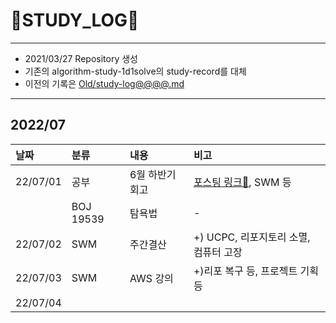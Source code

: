 # 📜STUDY_LOG📜
---
- 2021/03/27 Repository 생성
- 기존의 algorithm-study-1d1solve의 study-record를 대체
- 이전의 기록은 [Old/study-log@@@@.md](https://github.com/Oriburger/oriburger_study_log/blob/main/Old/study_log_2021.md)
---

## 2022/07

<div markdown="1">

|날짜|분류|내용|비고|
|:----|:----|:----|:----|
|22/07/01|공부|6월 하반기 회고|[포스팅 링크📑](https://blog.naver.com/uss425/222755060322), SWM 등|
||BOJ 19539|탐욕법|-|
|22/07/02|SWM|주간결산| +) UCPC, 리포지토리 소멸, 컴퓨터 고장|
|22/07/03|SWM|AWS 강의| +)리포 복구 등, 프로젝트 기획 등|
|22/07/04||||
</div>

<!--

- 📔📚📙📘📗📒📃📜📄📑

-->
